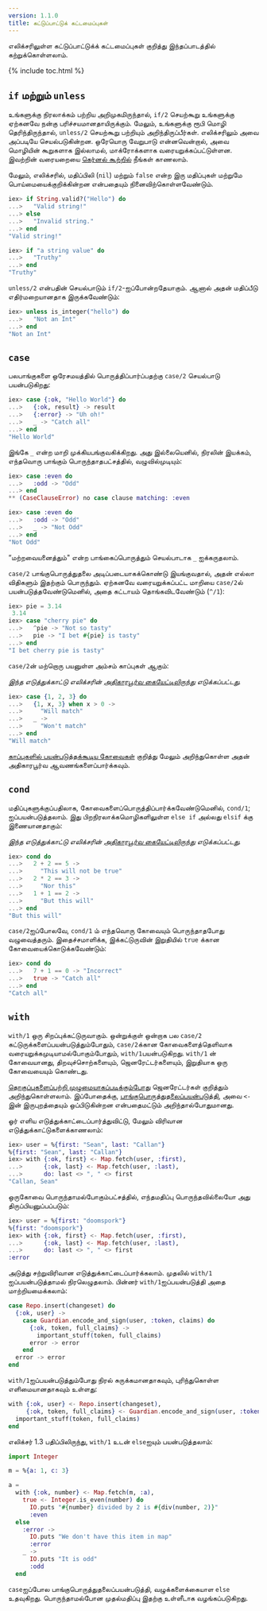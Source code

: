 ```yaml
---
version: 1.1.0
title: கட்டுப்பாட்டுக் கட்டமைப்புகள்
---
```


எலிக்சரிலுள்ள கட்டுப்பாட்டுக்க் கட்டமைப்புகள் குறித்து இந்தப்பாடத்தில் கற்றுக்கொள்ளலாம்.

{% include toc.html %}

## `if` மற்றும் `unless`

உங்களுக்கு நிரலாக்கம் பற்றிய அறிமுகமிருந்தால், `if/2` செயற்கூறு உங்களுக்கு ஏற்கனவே நன்கு பரிச்சயமானதாயிருக்கும். மேலும், உங்களுக்கு ரூபி மொழி தெரிந்திருந்தால், `unless/2` செயற்கூறு பற்றியும் அறிந்திருப்பீர்கள்.  எலிக்சரிலும் அவை அப்படியே செயல்படுகின்றன. ஒரேயொரு வேறுபாடு என்னவென்றால், அவை மொழியின் கூறுகளாக இல்லாமல், மாக்ரோக்களாக வரையறுக்கப்பட்டுள்ளன. இவற்றின் வரையறையை [கெர்னல் கூற்றில்](https://hexdocs.pm/elixir/Kernel.html) நீங்கள் காணலாம்.

மேலும், எலிக்சரில், மதிப்பிலி (`nil`) மற்றும் `false` என்ற இரு மதிப்புகள் மற்றுமே பொய்மையைக்குறிக்கின்றன என்பதையும் நினைவிற்கொள்ளவேண்டும்.

```elixir
iex> if String.valid?("Hello") do
...>   "Valid string!"
...> else
...>   "Invalid string."
...> end
"Valid string!"

iex> if "a string value" do
...>   "Truthy"
...> end
"Truthy"
```

`unless/2` என்பதின் செயல்பாடும் `if/2`-ஐப்போன்றதேயாகும். ஆனால் அதன் மதிப்பீடு எதிர்மறையானதாக இருக்கவேண்டும்:

```elixir
iex> unless is_integer("hello") do
...>   "Not an Int"
...> end
"Not an Int"
```

## `case`

பலபாங்குகளை ஒரேசமயத்தில் பொருத்திப்பார்ப்பதற்கு `case/2` செயல்பாடு பயன்படுகிறது:

```elixir
iex> case {:ok, "Hello World"} do
...>   {:ok, result} -> result
...>   {:error} -> "Uh oh!"
...>   _ -> "Catch all"
...> end
"Hello World"
```

இங்கே `_` என்ற மாறி முக்கியபங்குவகிக்கிறது. அது இல்லையெனில், நிரலின் இயக்கம், எந்தவொரு பாங்கும் பொருந்தாதபட்சத்தில், வழுவில்முடியும்:

```elixir
iex> case :even do
...>   :odd -> "Odd"
...> end
** (CaseClauseError) no case clause matching: :even

iex> case :even do
...>   :odd -> "Odd"
...>   _ -> "Not Odd"
...> end
"Not Odd"
```

“மற்றவையனைத்தும்" என்ற பாங்கைப்பொருத்தும் செயல்பாடாக `_` ஐக்கருதலாம்.

`case/2` பாங்குபொருத்துதலை அடிப்படையாகக்கொண்டு இயங்குவதால், அதன் எல்லா விதிகளும் இதற்கும் பொருந்தும். ஏற்கனவே வரையறுக்கப்பட்ட மாறியை `case/2`ல் பயன்படுத்தவேண்டுமெனில், அதை கட்டாயம் தொங்கவிடவேண்டும் (`^/1`):

```elixir
iex> pie = 3.14
 3.14
iex> case "cherry pie" do
...>   ^pie -> "Not so tasty"
...>   pie -> "I bet #{pie} is tasty"
...> end
"I bet cherry pie is tasty"
```

`case/2`ன் மற்றொரு பயனுள்ள அம்சம் காப்புகள் ஆகும்:

_இந்த எடுத்துக்காட்டு எலிக்சரின் [அதிகாரபூர்வ கையேட்டிலிருந்து](http://elixir-lang.org/getting-started/case-cond-and-if.html#case) எடுக்கப்பட்டது._

```elixir
iex> case {1, 2, 3} do
...>   {1, x, 3} when x > 0 ->
...>     "Will match"
...>   _ ->
...>     "Won't match"
...> end
"Will match"
```

[காப்புகளில் பயன்படுத்தக்கூடிய கோவைகள்](https://hexdocs.pm/elixir/master/guards.html) குறித்து மேலும் அறிந்துகொள்ள அதன் அதிகாரபூர்வ ஆவணங்களைப்பார்க்கவும்.

## `cond`

மதிப்புகளுக்குப்பதிலாக, கோவைகளைப்பொருத்திப்பார்க்கவேண்டுமெனில், `cond/1`; ஐப்பயன்படுத்தலாம். இது பிறநிரலாக்கமொழிகளிலுள்ள `else if` அல்லது `elsif` க்கு இணையானதாகும்:

_இந்த எடுத்துக்காட்டு எலிக்சரின் [அதிகாரபூர்வ கையேட்டிலிருந்து](http://elixir-lang.org/getting-started/case-cond-and-if.html#cond) எடுக்கப்பட்டது._

```elixir
iex> cond do
...>   2 + 2 == 5 ->
...>     "This will not be true"
...>   2 * 2 == 3 ->
...>     "Nor this"
...>   1 + 1 == 2 ->
...>     "But this will"
...> end
"But this will"
```

`case/2`ஐப்போலவே, `cond/1` ம் எந்தவொரு கோவையும் பொருந்தாதபோது வழுவைத்தரும். இதைச்சமாளிக்க, இக்கட்டுருவின் இறுதியில் `true` க்கான கோவையைக்கொடுக்கவேண்டும்:

```elixir
iex> cond do
...>   7 + 1 == 0 -> "Incorrect"
...>   true -> "Catch all"
...> end
"Catch all"
```

## `with`

`with/1` ஒரு சிறப்புக்கட்டுருவாகும். ஒன்றுக்குள் ஒன்றாக பல `case/2` கட்டுருக்களைப்பயன்படுத்தும்போதும், `case/2`க்கான கோவைகளைத்தெளிவாக வரையறுக்கமுடியாமல்போகும்போதும், `with/1`பயன்படுகிறது. `with/1` ன் கோவையானது, திறவுச்சொற்களையும், ஜெனரேட்டர்களையும், இறுதியாக ஒரு கோவையையும் கொண்டது.

[தொகுப்புகளைப்பற்றி முழுமையாகப்படிக்கும்போது](../comprehensions/) ஜெனரேட்டர்கள் குறித்தும் அறிந்துகொள்ளலாம். இப்போதைக்கு, [பாங்குபொருத்துதலைப்பயன்படுத்தி](../pattern-matching/), அவை `<-` இன் இருபுறத்தையும் ஒப்பிடுகின்றன என்பதைமட்டும் அறிந்தால்போதுமானது.

ஓர் எளிய எடுத்துக்காட்டைப்பார்த்துவிட்டு, மேலும் விரிவான எடுத்துக்காட்டுகளைக்காணலாம்:

```elixir
iex> user = %{first: "Sean", last: "Callan"}
%{first: "Sean", last: "Callan"}
iex> with {:ok, first} <- Map.fetch(user, :first),
...>      {:ok, last} <- Map.fetch(user, :last),
...>      do: last <> ", " <> first
"Callan, Sean"
```

ஒருகோவை பொருந்தாமல்போகும்பட்சத்தில், எந்தமதிப்பு பொருந்தவில்லையோ அது திருப்பியனுப்பப்படும்:

```elixir
iex> user = %{first: "doomspork"}
%{first: "doomspork"}
iex> with {:ok, first} <- Map.fetch(user, :first),
...>      {:ok, last} <- Map.fetch(user, :last),
...>      do: last <> ", " <> first
:error
```

அடுத்து சற்றுவிரிவான எடுத்துக்காட்டைப்பார்க்கலாம். முதலில் `with/1` ஐப்பயன்படுத்தாமல் நிரலெழுதலாம். பின்னர் `with/1`ஐப்பயன்படுத்தி அதை மாற்றியமைக்கலாம்:

```elixir
case Repo.insert(changeset) do
  {:ok, user} ->
    case Guardian.encode_and_sign(user, :token, claims) do
      {:ok, token, full_claims} ->
        important_stuff(token, full_claims)
      error -> error
    end
  error -> error
end
```

`with/1`ஐப்பயன்படுத்தும்போது நிரல் சுருக்கமானதாகவும், புரிந்துகொள்ள எளிமையானதாகவும் உள்ளது:

```elixir
with {:ok, user} <- Repo.insert(changeset),
     {:ok, token, full_claims} <- Guardian.encode_and_sign(user, :token, claims) do
  important_stuff(token, full_claims)
end
```


எலிக்சர் 1.3 பதிப்பிலிருந்து, `with/1` உடன் `else`ஐயும் பயன்படுத்தலாம்:

```elixir
import Integer

m = %{a: 1, c: 3}

a =
  with {:ok, number} <- Map.fetch(m, :a),
    true <- Integer.is_even(number) do
      IO.puts "#{number} divided by 2 is #{div(number, 2)}"
      :even
  else
    :error ->
      IO.puts "We don't have this item in map"
      :error
    _ ->
      IO.puts "It is odd"
      :odd
  end
```

`case`ஐப்போல பாங்குபொருத்துதலைப்பயன்படுத்தி, வழுக்களைக்கையாள `else` உதவுகிறது. பொருந்தாமல்போன முதல்மதிப்பு இதற்கு உள்ளீடாக வழங்கப்படுகிறது.
